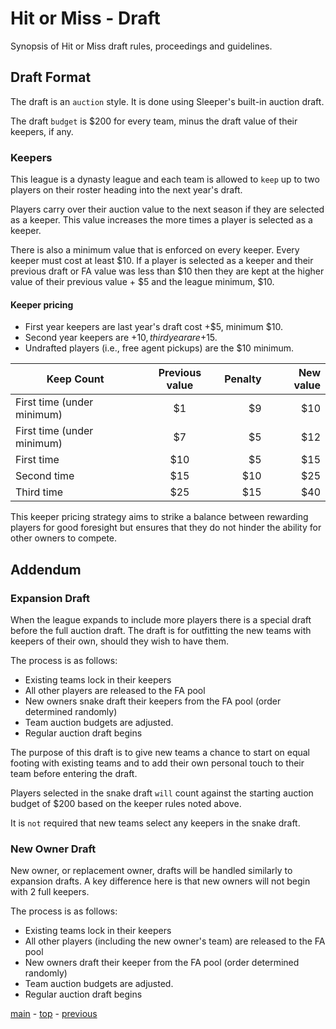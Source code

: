 # Hit or Miss - Draft

Synopsis of Hit or Miss draft rules, proceedings and guidelines.

## Draft Format

The draft is an `auction` style.
It is done using Sleeper's built-in auction draft.

The draft `budget` is $200 for every team, minus the draft value of their keepers, if any.

### Keepers

This league is a dynasty league and each team is allowed to `keep` up to two players on their roster heading into the next year's draft.

Players carry over their auction value to the next season if they are selected as a keeper.
This value increases the more times a player is selected as a keeper.

There is also a minimum value that is enforced on every keeper.
Every keeper must cost at least $10.
If a player is selected as a keeper and their previous draft or FA value was less than $10 then they are kept at the higher value of their previous value + $5 and the league minimum, $10.

#### Keeper pricing

- First year keepers are last year's draft cost +$5, minimum $10.
- Second year keepers are +$10, third year are +$15.
- Undrafted players (i.e., free agent pickups) are the $10 minimum.

| Keep Count | Previous value | Penalty | New value |
| ---|:---:| ---:|---:|
| First time (under minimum) | $1 | $9 | $10 |
| First time (under minimum) | $7 | $5 | $12 |
| First time | $10 | $5 | $15 |
| Second time | $15 | $10 | $25 |
| Third time | $25 | $15 | $40 |

This keeper pricing strategy aims to strike a balance between rewarding players for good foresight but ensures that they do not hinder the ability for other owners to compete.

## Addendum

### Expansion Draft

When the league expands to include more players there is a special draft before the full auction draft.
The draft is for outfitting the new teams with keepers of their own, should they wish to have them.

The process is as follows:
-   Existing teams lock in their keepers
-   All other players are released to the FA pool
-   New owners snake draft their keepers from the FA pool (order determined randomly)
-   Team auction budgets are adjusted.
-   Regular auction draft begins

The purpose of this draft is to give new teams a chance to start on equal footing with existing teams and to add their
own personal touch to their team before entering the draft.

Players selected in the snake draft `will` count against the starting auction budget of $200 based on the keeper rules
noted above.

It is `not` required that new teams select any keepers in the snake draft.

### New Owner Draft

New owner, or replacement owner, drafts will be handled similarly to expansion drafts.
A key difference here is that new owners will not begin with 2 full keepers.

The process is as follows:
-   Existing teams lock in their keepers
-   All other players (including the new owner's team) are released to the FA pool
-   New owners draft their keeper from the FA pool (order determined randomly)
-   Team auction budgets are adjusted.
-   Regular auction draft begins

[main][main] - [top][top] - [previous][previous]

[main]: readme.md
[top]: draft.md
[previous]: rosters.md
